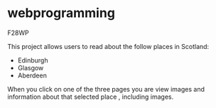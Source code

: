 # webprogramming
F28WP


This project allows users to read about the follow places in Scotland:
- Edinburgh
- Glasgow
- Aberdeen


When you click on one of the three pages you are view images and information about that 
selected place , including images.


